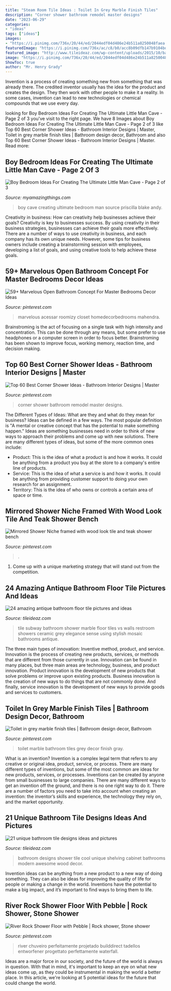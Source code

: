 ```yaml
---
title: "Steam Room Tile Ideas : Toilet In Grey Marble Finish Tiles"
description: "Corner shower bathroom remodel master designs"
date: "2023-06-29"
categories:
- "ideas"
tags: ["ideas"]
images:
- "https://i.pinimg.com/736x/20/44/ed/2044edf04d486e24b511a8250048faea.jpg"
featuredImage: "https://i.pinimg.com/736x/ac/c8/b0/acc8b09dfb147b9104bd6e4d45270425.jpg"
featured_image: "http://www.tileideaz.com/wp-content/uploads/2015/10/bathroom-cool-with-shower-wall-cabinet-drawers-green-plant-in-the-pot-open-shelving-towels-awesome-cool-white-bathroom-wall-cabinet-design-ideas.jpg"
image: "https://i.pinimg.com/736x/20/44/ed/2044edf04d486e24b511a8250048faea.jpg"
ShowToc: true
author: "Mr. Henry Grady"
---
```



Invention is a process of creating something new from something that was already there. The credited inventor usually has the idea for the product and creates the design. They then work with other people to make it a reality. In some cases, invention can lead to new technologies or chemical compounds that we use every day.

	

		
looking for Boy Bedroom Ideas For Creating The Ultimate Little Man Cave - Page 2 of 3 you've visit to the right page. We have 8 Images about Boy Bedroom Ideas For Creating The Ultimate Little Man Cave - Page 2 of 3 like Top 60 Best Corner Shower Ideas - Bathroom Interior Designs | Master, Toilet in grey marble finish tiles | Bathroom design decor, Bathroom and also Top 60 Best Corner Shower Ideas - Bathroom Interior Designs | Master. Read more:
		
    
## Boy Bedroom Ideas For Creating The Ultimate Little Man Cave - Page 2 Of 3

<img loading=lazy src="http://myamazingthings.com/wp-content/uploads/2018/01/boys-room-ideas-10-.jpg" onerror="this.onerror=null;this.src='https://tse1.mm.bing.net/th?id=OIP.Wc9LFU854-bvUID7OtTyJwHaKX&amp;pid=15.1';" alt="Boy Bedroom Ideas For Creating The Ultimate Little Man Cave - Page 2 of 3">

_Source: myamazingthings.com_

>boy cave creating ultimate bedroom man source priscilla blake andy. 

	

Creativity in business: How can creativity help businesses achieve their goals?
Creativity is key to businesses success. By using creativity in their business strategies, businesses can achieve their goals more effectively. There are a number of ways to use creativity in business, and each company has its own unique needs. However, some tips for business owners include creating a brainstorming session with employees, developing a list of goals, and using creative tools to help achieve these goals.

    
## 59+ Marvelous Open Bathroom Concept For Master Bedrooms Decor Ideas

<img loading=lazy src="https://i.pinimg.com/736x/79/93/17/79931715a6ea78c575fd8c04122217ee.jpg" onerror="this.onerror=null;this.src='https://tse1.mm.bing.net/th?id=OIP.OpliDYNDVAh3dIXQz8pWAgHaKM&amp;pid=15.1';" alt="59+ Marvelous Open Bathroom Concept For Master Bedrooms Decor Ideas">

_Source: pinterest.com_

>marvelous acessar roomizy closet homedecorbedrooms mahendra. 

	

Brainstroming is the act of focusing on a single task with high intensity and concentration. This can be done through any means, but some prefer to use headphones or a computer screen in order to focus better. Brainstroming has been shown to improve focus, working memory, reaction time, and decision making.

    
## Top 60 Best Corner Shower Ideas - Bathroom Interior Designs | Master

<img loading=lazy src="https://i.pinimg.com/736x/20/44/ed/2044edf04d486e24b511a8250048faea.jpg" onerror="this.onerror=null;this.src='https://tse4.mm.bing.net/th?id=OIP.L4t75PFnQtSxsEKHhFk8PwAAAA&amp;pid=15.1';" alt="Top 60 Best Corner Shower Ideas - Bathroom Interior Designs | Master">

_Source: pinterest.com_

>corner shower bathroom remodel master designs. 

	

The Different Types of Ideas: What are they and what do they mean for business?
Ideas can be defined in a few ways. The most popular definition is "A mental or creative concept that has the potential to make something happen." Ideas are something businesses need in order to think of new ways to approach their problems and come up with new solutions. 
There are many different types of ideas, but some of the more common ones include: 
- Product: This is the idea of what a product is and how it works. It could be anything from a product you buy at the store to a company's entire line of products. 
- Service: This is the idea of what a service is and how it works. It could be anything from providing customer support to doing your own research for an assignment. 
- Territory: This is the idea of who owns or controls a certain area of space or time.

    
## Mirrored Shower Niche Framed With Wood Look Tile And Teak Shower Bench

<img loading=lazy src="https://i.pinimg.com/736x/ac/c8/b0/acc8b09dfb147b9104bd6e4d45270425.jpg" onerror="this.onerror=null;this.src='https://tse2.mm.bing.net/th?id=OIP.K-A3A8Pjjox-ya_As5ZX7gHaLj&amp;pid=15.1';" alt="Mirrored Shower Niche framed with wood look tile and teak shower bench">

_Source: pinterest.com_

>. 

	

1. Come up with a unique marketing strategy that will stand out from the competition.

    
## 24 Amazing Antique Bathroom Floor Tile Pictures And Ideas

<img loading=lazy src="http://www.tileideaz.com/wp-content/uploads/2015/10/b442b3d347e0e45558085a5b868d6fbb.jpg" onerror="this.onerror=null;this.src='https://tse3.mm.bing.net/th?id=OIP.tEKz00fg5FVYCFpbho1vuwHaFj&amp;pid=15.1';" alt="24 amazing antique bathroom floor tile pictures and ideas">

_Source: tileideaz.com_

>tile subway bathroom shower marble floor tiles vs walls restroom showers ceramic grey elegance sense using stylish mosaic bathrooms antique. 

	

The three main types of innovation: Inventive method, product, and service.
Innovation is the process of creating new products, services, or methods that are different from those currently in use. Innovation can be found in many places, but three main areas are technology, business, and product innovation. 
Product innovation is the development of new products that solve problems or improve upon existing products. Business innovation is the creation of new ways to do things that are not commonly done. And finally, service innovation is the development of new ways to provide goods and services to customers.

    
## Toilet In Grey Marble Finish Tiles | Bathroom Design Decor, Bathroom

<img loading=lazy src="https://i.pinimg.com/736x/5f/89/d8/5f89d842629d96351eb133fe81e14d52.jpg" onerror="this.onerror=null;this.src='https://tse4.mm.bing.net/th?id=OIP.6vCH3-dj3MdEzHLZO_0pJQAAAA&amp;pid=15.1';" alt="Toilet in grey marble finish tiles | Bathroom design decor, Bathroom">

_Source: pinterest.com_

>toilet marble bathroom tiles grey decor finish gray. 

	

What is an invention?
Invention is a complex legal term that refers to any creative or original idea, product, service, or process. There are many different types of inventions, but some of the most common are ideas for new products, services, or processes. Inventions can be created by anyone from small businesses to large companies. There are many different ways to get an invention off the ground, and there is no one right way to do it. There are a number of factors you need to take into account when creating an invention: the inventor’s skills and experience, the technology they rely on, and the market opportunity.

    
## 21 Unique Bathroom Tile Designs Ideas And Pictures

<img loading=lazy src="http://www.tileideaz.com/wp-content/uploads/2015/10/bathroom-cool-with-shower-wall-cabinet-drawers-green-plant-in-the-pot-open-shelving-towels-awesome-cool-white-bathroom-wall-cabinet-design-ideas.jpg" onerror="this.onerror=null;this.src='https://tse3.mm.bing.net/th?id=OIP.ZK7QzlxEd9a-AiLcRiueBgHaJ5&amp;pid=15.1';" alt="21 unique bathroom tile designs ideas and pictures">

_Source: tileideaz.com_

>bathroom designs shower tile cool unique shelving cabinet bathrooms modern awesome wood decor. 

	

Invention ideas can be anything from a new product to a new way of doing something. They can also be ideas for improving the quality of life for people or making a change in the world. Inventions have the potential to make a big impact, and it’s important to find ways to bring them to life.

    
## River Rock Shower Floor With Pebble | Rock Shower, Stone Shower

<img loading=lazy src="https://i.pinimg.com/736x/43/ee/ed/43eeed91ea7953aed415aa2895f8b956.jpg" onerror="this.onerror=null;this.src='https://tse4.mm.bing.net/th?id=OIP.9sdRc8eu811X_MquZCCjfQHaLF&amp;pid=15.1';" alt="River Rock Shower Floor with Pebble | Rock shower, Stone shower">

_Source: pinterest.com_

>river chuveiro perfeitamente projetado builddirect tadellos entworfener progettato perfettamente waterfall. 

	

Ideas are a major force in our society, and the future of the world is always in question. With that in mind, it's important to keep an eye on what new ideas come up, as they could be instrumental in making the world a better place. In this article, we're looking at 5 potential ideas for the future that could change the world.

